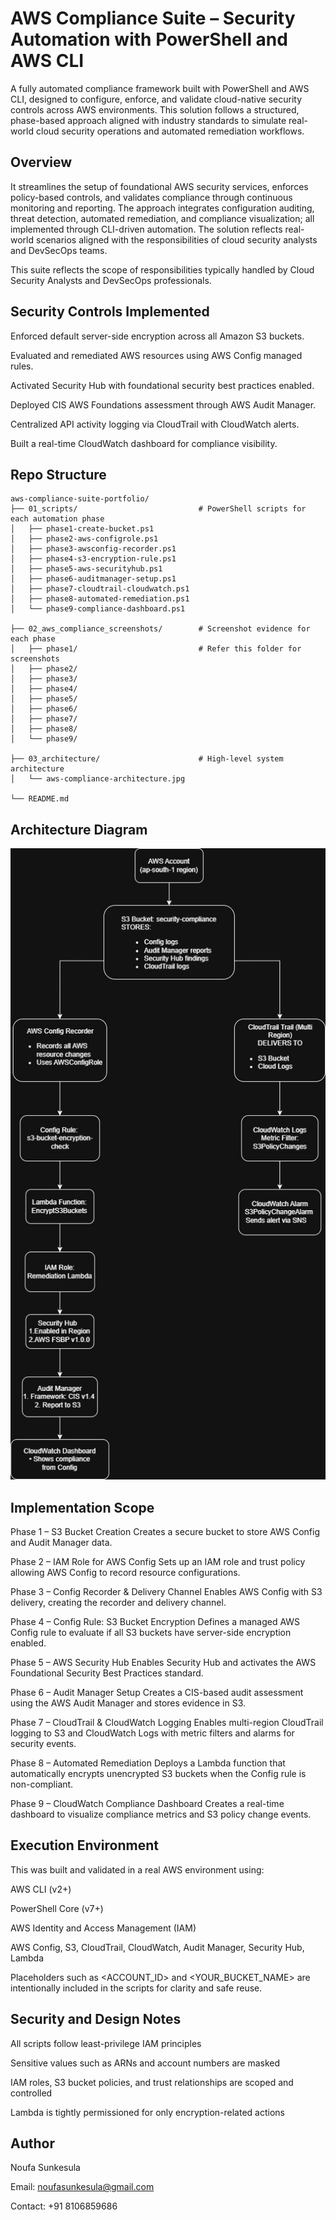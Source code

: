 # AWS Compliance Suite – Security Automation with PowerShell and AWS CLI

A fully automated compliance framework built with PowerShell and AWS CLI, designed to configure, enforce, and validate cloud-native security controls across AWS environments. This solution follows a structured, phase-based approach aligned with industry standards to simulate real-world cloud security operations and automated remediation workflows.

## Overview

It streamlines the setup of foundational AWS security services, enforces policy-based controls, and validates compliance through continuous monitoring and reporting. The approach integrates configuration auditing, threat detection, automated remediation, and compliance visualization; all implemented through CLI-driven automation. The solution reflects real-world scenarios aligned with the responsibilities of cloud security analysts and DevSecOps teams.

This suite reflects the scope of responsibilities typically handled by Cloud Security Analysts and DevSecOps professionals.

## Security Controls Implemented

Enforced default server-side encryption across all Amazon S3 buckets.

Evaluated and remediated AWS resources using AWS Config managed rules.

Activated Security Hub with foundational security best practices enabled.

Deployed CIS AWS Foundations assessment through AWS Audit Manager.

Centralized API activity logging via CloudTrail with CloudWatch alerts.

Built a real-time CloudWatch dashboard for compliance visibility.

## Repo Structure

```text
aws-compliance-suite-portfolio/
├── 01_scripts/                           # PowerShell scripts for each automation phase
│   ├── phase1-create-bucket.ps1
│   ├── phase2-aws-configrole.ps1
│   ├── phase3-awsconfig-recorder.ps1
│   ├── phase4-s3-encryption-rule.ps1
│   ├── phase5-aws-securityhub.ps1
│   ├── phase6-auditmanager-setup.ps1
│   ├── phase7-cloudtrail-cloudwatch.ps1
│   ├── phase8-automated-remediation.ps1
│   └── phase9-compliance-dashboard.ps1

├── 02_aws_compliance_screenshots/        # Screenshot evidence for each phase
│   ├── phase1/                           # Refer this folder for screenshots
│   ├── phase2/
│   ├── phase3/
│   ├── phase4/
│   ├── phase5/
│   ├── phase6/
│   ├── phase7/
│   ├── phase8/
│   └── phase9/

├── 03_architecture/                      # High-level system architecture
│   └── aws-compliance-architecture.jpg

└── README.md
```

## Architecture Diagram

![AWS Compliance Architecture](./03_architecture/aws-compliance-architecture.jpg)

## Implementation Scope
Phase 1 – S3 Bucket Creation
Creates a secure bucket to store AWS Config and Audit Manager data.

Phase 2 – IAM Role for AWS Config
Sets up an IAM role and trust policy allowing AWS Config to record resource configurations.

Phase 3 – Config Recorder & Delivery Channel
Enables AWS Config with S3 delivery, creating the recorder and delivery channel.

Phase 4 – Config Rule: S3 Bucket Encryption
Defines a managed AWS Config rule to evaluate if all S3 buckets have server-side encryption enabled.

Phase 5 – AWS Security Hub
Enables Security Hub and activates the AWS Foundational Security Best Practices standard.

Phase 6 – Audit Manager Setup
Creates a CIS-based audit assessment using the AWS Audit Manager and stores evidence in S3.

Phase 7 – CloudTrail & CloudWatch Logging
Enables multi-region CloudTrail logging to S3 and CloudWatch Logs with metric filters and alarms for security events.

Phase 8 – Automated Remediation
Deploys a Lambda function that automatically encrypts unencrypted S3 buckets when the Config rule is non-compliant.

Phase 9 – CloudWatch Compliance Dashboard
Creates a real-time dashboard to visualize compliance metrics and S3 policy change events.

## Execution Environment

This was built and validated in a real AWS environment using:

AWS CLI (v2+)

PowerShell Core (v7+)

AWS Identity and Access Management (IAM)

AWS Config, S3, CloudTrail, CloudWatch, Audit Manager, Security Hub, Lambda

Placeholders such as <ACCOUNT_ID> and <YOUR_BUCKET_NAME> are intentionally included in the scripts for clarity and safe reuse.

## Security and Design Notes

All scripts follow least-privilege IAM principles

Sensitive values such as ARNs and account numbers are masked

IAM roles, S3 bucket policies, and trust relationships are scoped and controlled

Lambda is tightly permissioned for only encryption-related actions

## Author

Noufa Sunkesula  
 
Email: noufasunkesula@gmail.com

Contact: +91 8106859686





